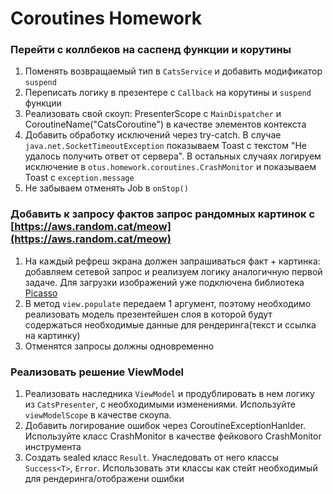 # Coroutines Homework

### Перейти с коллбеков на саспенд функции и корутины

1. Поменять возвращаемый тип в `CatsService` и добавить модификатор `suspend`
2. Переписать логику в презентере с `Callback` на корутины и `suspend` функции
3. Реализовать свой скоуп: PresenterScope с `MainDispatcher` и CoroutineName("CatsCoroutine") в качестве элементов контекста
4. Добавить обработку исключений через try-catch. В случае `java.net.SocketTimeoutException` показываем Toast с текстом "Не удалось получить ответ от сервера". В остальных случаях логируем исключение в `otus.homework.coroutines.CrashMonitor` и показываем Toast с `exception.message`
5. Не забываем отменять Job в `onStop()`

### Добавить к запросу фактов запрос рандомных картинок с [https://aws.random.cat/meow](https://aws.random.cat/meow)

1. На каждый рефреш экрана должен запрашиваться факт + картинка: добавляем сетевой запрос и реализуем логику аналогичную первой задаче. Для загрузки изображений уже подключена библиотека [Picasso](https://github.com/square/picasso)
2. В метод `view.populate` передаем 1 аргумент, поэтому необходимо реализовать модель презентейшен слоя в которой будут содержаться необходимые данные для рендеринга(текст и ссылка на картинку)
3. Отменятся запросы должны одновременно

### Реализовать решение ViewModel

1. Реализовать наследника `ViewModel` и продублировать в нем логику из `CatsPresenter`, с необходимыми изменениями. Используйте `viewModelScope` в качестве скоупа.
2. Добавить логирование ошибок через CoroutineExceptionHanlder. Используйте класс CrashMonitor в качестве фейкового CrashMonitor инструмента
3. Создать sealed класс `Result`. Унаследовать от него классы `Success<T>`, `Error`. Использовать эти классы как стейт необходимый для рендеринга/отображени ошибки
